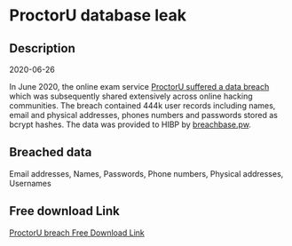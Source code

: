 # ProctorU database leak

## Description

2020-06-26

In June 2020, the online exam service <a href="https://www.smh.com.au/national/hackers-hit-university-online-exam-tool-20200806-p55j6h.html" target="_blank" rel="noopener">ProctorU suffered a data breach</a> which was subsequently shared extensively across online hacking communities. The breach contained 444k user records including names, email and physical addresses, phones numbers and passwords stored as bcrypt hashes. The data was provided to HIBP by <a href="https://breachbase.pw/" target="_blank" rel="noopener">breachbase.pw</a>.

## Breached data

Email addresses, Names, Passwords, Phone numbers, Physical addresses, Usernames

## Free download Link

[ProctorU breach Free Download Link](https://tinyurl.com/2b2k277t)